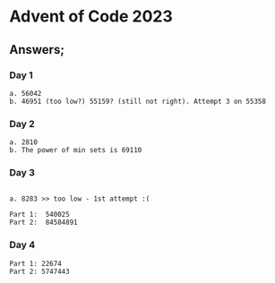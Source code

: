 # Advent of Code 2023

## Answers;

### Day 1
```
a. 56042
b. 46951 (too low?) 55159? (still not right). Attempt 3 on 55358
```

### Day 2
```
a. 2810
b. The power of min sets is 69110
```

### Day 3
```

a. 8283 >> too low - 1st attempt :(

Part 1:  540025
Part 2:  84584891

```

### Day 4

```
Part 1: 22674
Part 2: 5747443
```

```
